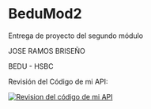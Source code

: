 # BeduMod2
Entrega de proyecto del segundo módulo

JOSE RAMOS BRISEÑO

BEDU - HSBC

Revisión del Código de mi API:

[![Revision del código de mi API](https://www.craiglarman.com/wiki/images/4/4d/Icon-video.jpg)](https://www.youtube.com/watch?v=XNfLxWA48hQ)
